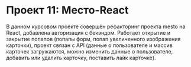 # Проект 11: Место-React

В данном курсовом проекте совершён рефакторинг проекта mesto на React, добавлена авторизация с бекэндом. Работает открытие и закрытие попапов (попапы форм, попап увеличенного изображения карточки), проект  связан с API (данные о пользователе и массив карточек загружаются, можно изменить данные о пользователе, добавить или удалить карточку, поставить лайк карточке).

